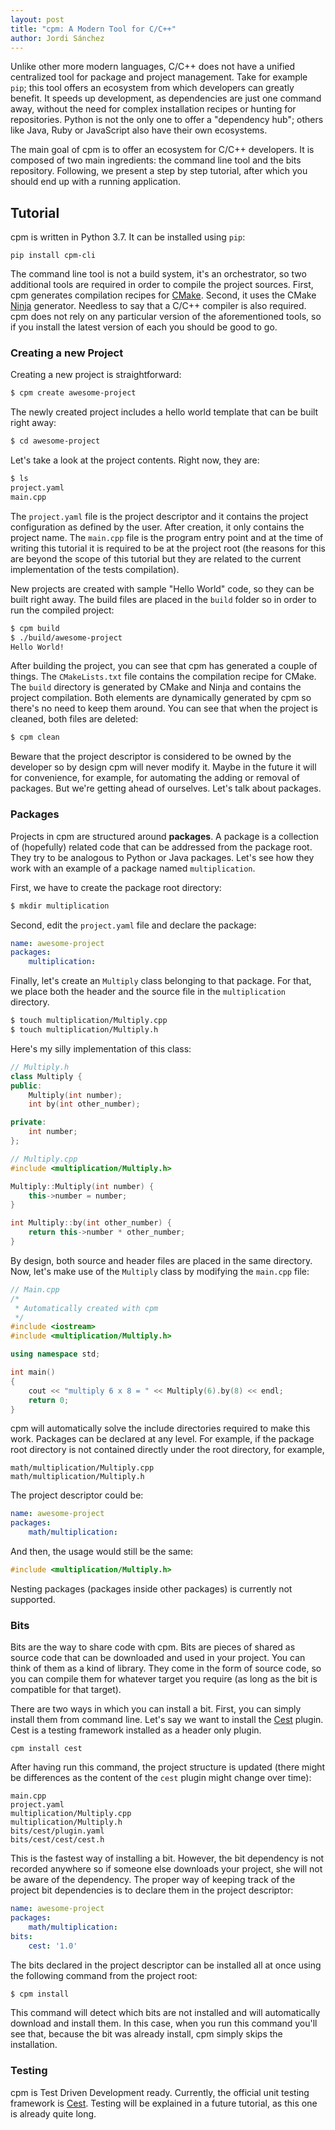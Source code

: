 ```yaml
---
layout: post
title: "cpm: A Modern Tool for C/C++"
author: Jordi Sánchez
---
```

Unlike other more modern languages, C/C++ does not have a unified centralized tool for package and project management. Take for example `pip`; this tool offers an ecosystem from which developers can greatly benefit. It speeds up development, as dependencies are just one command away, without the need for complex installation recipes or hunting for repositories. Python is not the only one to offer a "dependency hub"; others like Java, Ruby or JavaScript also have their own ecosystems.

The main goal of cpm is to offer an ecosystem for C/C++ developers. It is composed of two main ingredients: the command line tool and the bits repository. Following, we present a step by step tutorial, after which you should end up with a running application.

## Tutorial

cpm is written in Python 3.7. It can be installed using `pip`:

```
pip install cpm-cli
```

The command line tool is not a build system, it's an orchestrator, so two additional tools are required in order to compile the project sources. First, cpm generates compilation recipes for <a href="https://cmake.org" target="_blank" rel="noopener">CMake</a>. Second, it uses the CMake <a href="https://ninja-build.org" target="_blank" rel="noopener">Ninja</a> generator. Needless to say that a C/C++ compiler is also required. cpm does not rely on any particular version of the aforementioned tools, so if you install the latest version of each you should be good to go.

### Creating a new Project

Creating a new project is straightforward:

```bash
$ cpm create awesome-project
```

The newly created project includes a hello world template that can be built right away:

```bash
$ cd awesome-project
```

Let's take a look at the project contents. Right now, they are:

```bash
$ ls
project.yaml
main.cpp
```

The `project.yaml` file is the project descriptor and it contains the project configuration as defined by the user. After creation, it only contains the project name. The `main.cpp` file is the program entry point and at the time of writing this tutorial it is required to be at the project root (the reasons for this are beyond the scope of this tutorial but they are related to the current implementation of the tests compilation).

New projects are created with sample "Hello World" code, so they can be built right away. The build files are placed in the `build` folder so in order to run the compiled project:

```bash
$ cpm build
$ ./build/awesome-project
Hello World!
```

After building the project, you can see that cpm has generated a couple of things. The `CMakeLists.txt` file contains the compilation recipe for CMake. The `build` directory is generated by CMake and Ninja and contains the project compilation. Both elements are dynamically generated by cpm so there's no need to keep them around. You can see that when the project is cleaned, both files are deleted:

```bash
$ cpm clean
```

Beware that the project descriptor is considered to be owned by the developer so by design cpm will never modify it. Maybe in the future it will for convenience, for example, for automating the adding or removal of packages. But we're getting ahead of ourselves. Let's talk about packages.

### Packages

Projects in cpm are structured around <strong>packages</strong>. A package is a collection of (hopefully) related code that can be addressed from the package root. They try to be analogous to Python or Java packages. Let's see how they work with an example of a package named `multiplication`.

First, we have to create the package root directory:

```bash
$ mkdir multiplication
```

Second, edit the `project.yaml` file and declare the package:

```yaml
name: awesome-project
packages:
    multiplication:
```

Finally, let's create an `Multiply` class belonging to that package. For that, we place both the header and the source file in the `multiplication` directory.

```bash
$ touch multiplication/Multiply.cpp
$ touch multiplication/Multiply.h
```

Here's my silly implementation of this class:

```cpp
// Multiply.h
class Multiply {
public:
    Multiply(int number);
    int by(int other_number);

private:
    int number;
};
```

```cpp
// Multiply.cpp
#include <multiplication/Multiply.h>

Multiply::Multiply(int number) {
    this->number = number;
}

int Multiply::by(int other_number) {
    return this->number * other_number;
}
```

By design, both source and header files are placed in the same directory. Now, let's make use of the `Multiply` class by modifying the `main.cpp` file:

```cpp
// Main.cpp
/*
 * Automatically created with cpm
 */
#include <iostream>
#include <multiplication/Multiply.h>

using namespace std;

int main()
{
    cout << "multiply 6 x 8 = " << Multiply(6).by(8) << endl;
    return 0;
}
```

cpm will automatically solve the include directories required to make this work. Packages can be declared at any level. For example, if the package root directory is not contained directly under the root directory, for example, 

```
math/multiplication/Multiply.cpp
math/multiplication/Multiply.h
```

The project descriptor could be:

```yaml
name: awesome-project
packages:
    math/multiplication:
```

And then, the usage would still be the same:

```cpp
#include <multiplication/Multiply.h>
```

Nesting packages (packages inside other packages) is currently not supported.

### Bits

Bits are the way to share code with cpm. Bits are pieces of shared as source code that can be downloaded and used in your project. You can think of them as a kind of library. They come in the form of source code, so you can compile them for whatever target you require (as long as the bit is compatible for that target).

There are two ways in which you can install a bit. First, you can simply install them from command line. Let's say we want to install the <a href="https://cestframework.com/" rel="noopener" target="_blank">Cest</a> plugin. Cest is a testing framework installed as a header only plugin.

```
cpm install cest
```

After having run this command, the project structure is updated (there might be differences as the content of the `cest` plugin might change over time):

```
main.cpp
project.yaml
multiplication/Multiply.cpp
multiplication/Multiply.h
bits/cest/plugin.yaml
bits/cest/cest/cest.h
```

This is the fastest way of installing a bit. However, the bit dependency is not recorded anywhere so if someone else downloads your project, she will not be aware of the dependency. The proper way of keeping track of the project bit dependencies is to declare them in the project descriptor:

```yaml
name: awesome-project
packages:
    math/multiplication:
bits:
    cest: '1.0'
```

The bits declared in the project descriptor can be installed all at once using the following command from the project root:

```bash
$ cpm install
```

This command will detect which bits are not installed and will automatically download and install them. In this case, when you run this command you'll see that, because the bit was already install, cpm simply skips the installation.

### Testing

cpm is Test Driven Development ready. Currently, the official unit testing framework is <a href="https://cestframework.com/" rel="noopener" target="_blank">Cest</a>. Testing will be explained in a future tutorial, as this one is already quite long.

